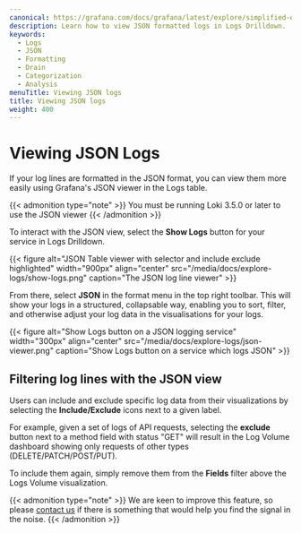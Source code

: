 ```yaml
---
canonical: https://grafana.com/docs/grafana/latest/explore/simplified-exploration/logs/viewing-json-logs/
description: Learn how to view JSON formatted logs in Logs Drilldown.
keywords:
  - Logs
  - JSON
  - Formatting
  - Drain
  - Categorization
  - Analysis
menuTitle: Viewing JSON logs
title: Viewing JSON logs
weight: 400
---
```


# Viewing JSON Logs

If your log lines are formatted in the JSON format, you can view them more easily using Grafana's JSON viewer in the Logs table.


{{< admonition type="note" >}}
You must be running Loki 3.5.0 or later to use the JSON viewer
{{< /admonition >}}

To interact with the JSON view, select the **Show Logs** button for your service in Logs Drilldown. 

{{< figure alt="JSON Table viewer with selector and include exclude highlighted" width="900px" align="center" src="/media/docs/explore-logs/show-logs.png" caption="The JSON log line viewer" >}}

From there, select **JSON** in the format menu in the top right toolbar. This will show your logs in a structured, collapsable way, enabling you to sort, filter, and otherwise adjust your log data in the visualisations for your logs.

{{< figure alt="Show Logs button on a JSON logging service" width="300px" align="center" src="/media/docs/explore-logs/json-viewer.png" caption="Show Logs button on a service which logs JSON" >}}

## Filtering log lines with the JSON view

Users can include and exclude specific log data from their visualizations by selecting the **Include/Exclude** icons next to a given label. 

For example, given a set of logs of API requests, selecting the **exclude** button next to a method field with status "GET" will result in the Log Volume dashboard showing only requests of other types (DELETE/PATCH/POST/PUT).

To include them again, simply remove them from the **Fields** filter above the Logs Volume visualization. 

{{< admonition type="note" >}}
We are keen to improve this feature, so please [contact us](https://forms.gle/1sYWCTPvD72T1dPH9) if there is something that would help you find the signal in the noise.
{{< /admonition >}}
